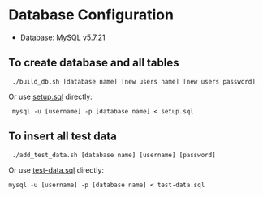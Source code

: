 # Database Configuration

- Database: MySQL v5.7.21

## To create database and all tables
```
 ./build_db.sh [database name] [new users name] [new users password]
```

Or use [setup.sql](setup.sql) directly:

``` mysql -u [username] -p [database name] < setup.sql```

## To insert all test data
```
 ./add_test_data.sh [database name] [username] [password]
```

Or use [test-data.sql](test-data.sql) directly:

```mysql -u [username] -p [database name] < test-data.sql```
